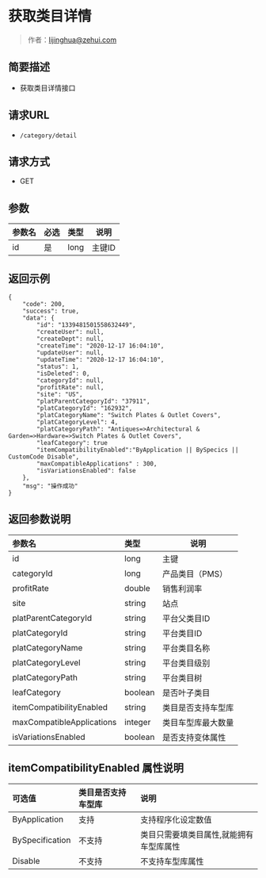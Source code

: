 # 获取类目详情

> 作者：lijinghua@zehui.com

## 简要描述

- 获取类目详情接口

## 请求URL
- `/category/detail `
  
## 请求方式
- GET 

## 参数

|参数名|必选|类型|说明|
|:----    |:---|:----- |-----   |
|id |是  |long |主键ID   |

## 返回示例 

``` 
{
    "code": 200,
    "success": true,
    "data": {
        "id": "1339481501558632449",
        "createUser": null,
        "createDept": null,
        "createTime": "2020-12-17 16:04:10",
        "updateUser": null,
        "updateTime": "2020-12-17 16:04:10",
        "status": 1,
        "isDeleted": 0,
        "categoryId": null,
        "profitRate": null,
        "site": "US",
        "platParentCategoryId": "37911",
        "platCategoryId": "162932",
        "platCategoryName": "Switch Plates & Outlet Covers",
        "platCategoryLevel": 4,
        "platCategoryPath": "Antiques=>Architectural & Garden=>Hardware=>Switch Plates & Outlet Covers",
        "leafCategory": true
		"itemCompatibilityEnabled":"ByApplication || BySpecics || CustomCode Disable",
		"maxCompatibleApplications" : 300,
		"isVariationsEnabled": false
    },
    "msg": "操作成功"
}
```

## 返回参数说明 

|参数名|类型|说明|
|:-----  |:-----|-----                           |
|id |long   | 主键         |
|categoryId |long   |      产品类目（PMS）   |
|profitRate |double   |   销售利润率      |
|site |string   |  站点       |
|platParentCategoryId |string   |  平台父类目ID       |
|platCategoryId |string   |   平台类目ID      |
|platCategoryName |string   |    平台类目名称     |
|platCategoryLevel |string   |   平台类目级别      |
|platCategoryPath |string   |  平台类目树       |
|leafCategory |boolean   |     是否叶子类目    |
|itemCompatibilityEnabled |string   |  类目是否支持车型库  |
|maxCompatibleApplications |integer   |     类目车型库最大数量    |
|isVariationsEnabled |boolean   |     是否支持变体属性   |

## itemCompatibilityEnabled 属性说明

|可选值|类目是否支持车型库|说明|
|:-|:-|:-|
|ByApplication|支持|支持程序化设定数值|
|BySpecification|不支持|类目只需要填类目属性,就能拥有车型库属性|
|Disable|不支持|不支持车型库属性|